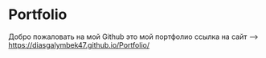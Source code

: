 # Portfolio
Добро пожаловать на мой Github это мой портфолио ссылка на сайт --> https://diasgalymbek47.github.io/Portfolio/
